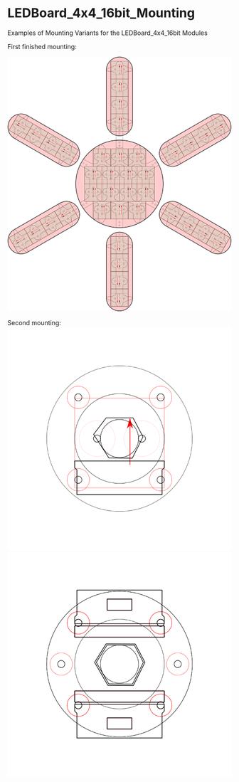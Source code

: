 # LEDBoard_4x4_16bit_Mounting
Examples of Mounting Variants for the LEDBoard_4x4_16bit Modules

First finished mounting:

![Mounting Sun](mounting_sun/mounting_sun.svg)

Second mounting:  
![Lightguide Spot](mounting_lightguide_spot_12mm/mounting_lightguide_spot_12mm.svg)
![Lightguide Spot](mounting_lightguide_spot_17mm/mounting_lightguide_spot_17mm.svg)
